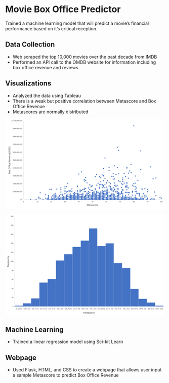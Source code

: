 # Movie Box Office Predictor
Trained a machine learning model that will predict a movie’s financial performance based on it’s critical reception. 

## Data Collection
* Web scraped the top 10,000 movies over the past decade from IMDB
* Performed an API call to the OMDB website for information including box office revenue and reviews

## Visualizations
* Analyzed the data using Tableau
* There is a weak but positive correlation between Metascore and Box Office Revenue 
* Metascores are normally distributed

![box_office](static/assets/bovms.png)

![metascore](static/assets/mshist.png)

## Machine Learning
* Trained a linear regression model using Sci-kit Learn

## Webpage
* Used Flask, HTML, and CSS to create a webpage that allows user input a sample Metascore to predict Box Office Revenue
